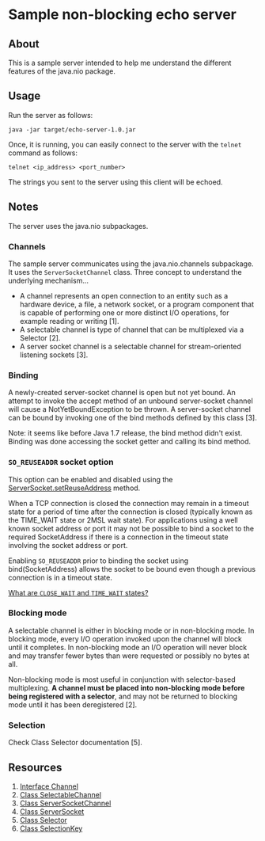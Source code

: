 # Sample non-blocking echo server
## About
This is a sample server intended to help me understand the different features of the java.nio package.

## Usage
Run the server as follows:
```
java -jar target/echo-server-1.0.jar
```

Once, it is running, you can easily connect to the server with the `telnet` command as follows: 
```
telnet <ip_address> <port_number>
```
The strings you sent to the server using this client will be echoed.

## Notes
The server uses the java.nio subpackages.

### Channels
The sample server communicates using the java.nio.channels subpackage. It uses the `ServerSocketChannel` class. Three
concept to understand the underlying mechanism...

- A channel represents an open connection to an entity such as a hardware device, a file, a network socket, or a program 
component that is capable of performing one or more distinct I/O operations, for example reading or writing [1].
- A selectable channel is type of channel that can be multiplexed via a Selector [2].
- A server socket channel is a selectable channel for stream-oriented listening sockets [3].

### Binding
A newly-created server-socket channel is open but not yet bound. An attempt to invoke the accept method of an unbound
server-socket channel will cause a NotYetBoundException to be thrown. A server-socket channel can be bound by invoking
one of the bind methods defined by this class [3].

Note: it seems like before Java 1.7 release, the bind method didn't exist. Binding was done accessing the socket getter
and calling its bind method.

### `SO_REUSEADDR` socket option
This option can be enabled and disabled using the [ServerSocket.setReuseAddress](https://docs.oracle.com/javase/7/docs/api/java/net/ServerSocket.html#setReuseAddress(boolean))
method.

When a TCP connection is closed the connection may remain in a timeout state for a period of time after the connection 
is closed (typically known as the TIME_WAIT state or 2MSL wait state). For applications using a well known socket 
address or port it may not be possible to bind a socket to the required SocketAddress if there is a connection in the 
timeout state involving the socket address or port.

Enabling `SO_REUSEADDR` prior to binding the socket using bind(SocketAddress) allows the socket to be bound even though 
a previous connection is in a timeout state.

[What are `CLOSE_WAIT` and `TIME_WAIT` states?](https://superuser.com/questions/173535/what-are-close-wait-and-time-wait-states)

### Blocking mode
A selectable channel is either in blocking mode or in non-blocking mode. In blocking mode, every I/O operation invoked 
upon the channel will block until it completes. In non-blocking mode an I/O operation will never block and may transfer 
fewer bytes than were requested or possibly no bytes at all.

Non-blocking mode is most useful in conjunction with selector-based multiplexing. **A channel must be placed into 
non-blocking mode before being registered with a selector**, and may not be returned to blocking mode until it has been 
deregistered [2].

### Selection
Check Class Selector documentation [5].

## Resources

1. [Interface Channel](https://docs.oracle.com/javase/7/docs/api/java/nio/channels/Channel.html)
2. [Class SelectableChannel](https://docs.oracle.com/javase/7/docs/api/java/nio/channels/SelectableChannel.html)
3. [Class ServerSocketChannel](https://docs.oracle.com/javase/7/docs/api/java/nio/channels/ServerSocketChannel.html)
4. [Class ServerSocket](https://docs.oracle.com/javase/7/docs/api/java/net/ServerSocket.html)
5. [Class Selector](https://docs.oracle.com/javase/7/docs/api/java/nio/channels/Selector.html)
6. [Class SelectionKey](https://docs.oracle.com/javase/7/docs/api/java/nio/channels/SelectionKey.html)